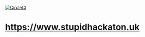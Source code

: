 [![CircleCI](https://circleci.com/gh/r4vi/stupidhackathon.uk.svg?style=svg)](https://circleci.com/gh/r4vi/stupidhackathon.uk)

# https://www.stupidhackaton.uk

